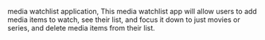  media watchlist application, This media watchlist app will allow users to add media items to watch, see their list, and focus it down to just movies or series, and delete media items from their list.
